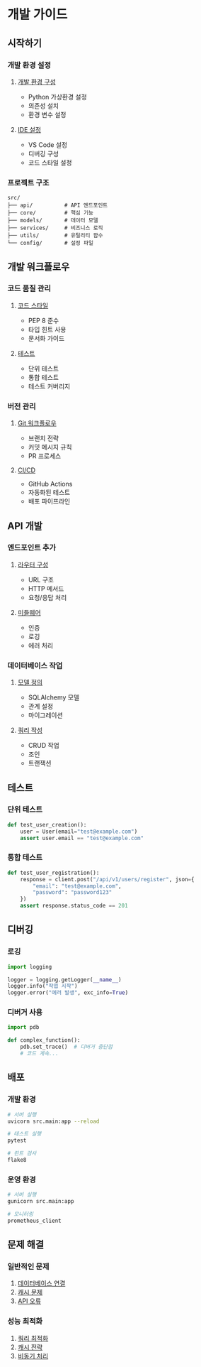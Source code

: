 # 개발 가이드

## 시작하기

### 개발 환경 설정
1. [개발 환경 구성](./setup.md)
   - Python 가상환경 설정
   - 의존성 설치
   - 환경 변수 설정

2. [IDE 설정](./ide_setup.md)
   - VS Code 설정
   - 디버깅 구성
   - 코드 스타일 설정

### 프로젝트 구조
```
src/
├── api/          # API 엔드포인트
├── core/         # 핵심 기능
├── models/       # 데이터 모델
├── services/     # 비즈니스 로직
├── utils/        # 유틸리티 함수
└── config/       # 설정 파일
```

## 개발 워크플로우

### 코드 품질 관리
1. [코드 스타일](./code_style.md)
   - PEP 8 준수
   - 타입 힌트 사용
   - 문서화 가이드

2. [테스트](./testing.md)
   - 단위 테스트
   - 통합 테스트
   - 테스트 커버리지

### 버전 관리
1. [Git 워크플로우](./git_workflow.md)
   - 브랜치 전략
   - 커밋 메시지 규칙
   - PR 프로세스

2. [CI/CD](./ci_cd.md)
   - GitHub Actions
   - 자동화된 테스트
   - 배포 파이프라인

## API 개발

### 엔드포인트 추가
1. [라우터 구성](./routing.md)
   - URL 구조
   - HTTP 메서드
   - 요청/응답 처리

2. [미들웨어](./middleware.md)
   - 인증
   - 로깅
   - 에러 처리

### 데이터베이스 작업
1. [모델 정의](./models.md)
   - SQLAlchemy 모델
   - 관계 설정
   - 마이그레이션

2. [쿼리 작성](./queries.md)
   - CRUD 작업
   - 조인
   - 트랜잭션

## 테스트

### 단위 테스트
```python
def test_user_creation():
    user = User(email="test@example.com")
    assert user.email == "test@example.com"
```

### 통합 테스트
```python
def test_user_registration():
    response = client.post("/api/v1/users/register", json={
        "email": "test@example.com",
        "password": "password123"
    })
    assert response.status_code == 201
```

## 디버깅

### 로깅
```python
import logging

logger = logging.getLogger(__name__)
logger.info("작업 시작")
logger.error("에러 발생", exc_info=True)
```

### 디버거 사용
```python
import pdb

def complex_function():
    pdb.set_trace()  # 디버거 중단점
    # 코드 계속...
```

## 배포

### 개발 환경
```bash
# 서버 실행
uvicorn src.main:app --reload

# 테스트 실행
pytest

# 린트 검사
flake8
```

### 운영 환경
```bash
# 서버 실행
gunicorn src.main:app

# 모니터링
prometheus_client
```

## 문제 해결

### 일반적인 문제
1. [데이터베이스 연결](./troubleshooting/database.md)
2. [캐시 문제](./troubleshooting/cache.md)
3. [API 오류](./troubleshooting/api.md)

### 성능 최적화
1. [쿼리 최적화](./optimization/queries.md)
2. [캐시 전략](./optimization/cache.md)
3. [비동기 처리](./optimization/async.md) 
